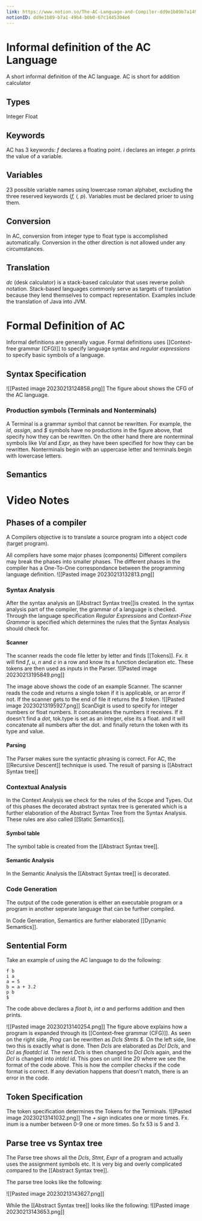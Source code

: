```yaml
---
link: https://www.notion.so/The-AC-Language-and-Compiler-dd9e1b89b7a149b4b0b067c1445304e6
notionID: dd9e1b89-b7a1-49b4-b0b0-67c1445304e6
---
```

# Informal definition of the AC Language
A short informal definition of the AC language. AC is short for addition calculator
## Types
Integer
Float

## Keywords
AC has 3 keywords:
*f* declares a floating point.
*i* declares an integer.
*p* prints the value of a variable.

## Variables
23 possible variable names using lowercase roman alphabet, excluding the three reserved keywords (*f, i, p*). Variables must be declared prioer to using them.

## Conversion
In AC, conversion from integer type to float type is accomplished automatically. Conversion in the other direction is not allowed under any circumstances.

## Translation
*dc* (desk calculator) is a stack-based calculator that uses reverse polish notation.
Stack-based languages commonly serve as targets of translation because they lend themselves to compact representation. Examples include the translation of Java into JVM.

# Formal Definition of AC
Informal definitions are generally vague. Formal definitions uses [[Context-free grammar (CFG)]] to specify language syntax and *regular expressions* to specify basic symbols of a language.

## Syntax Specification

![[Pasted image 20230213124858.png]]
The figure about shows the CFG of the AC language.

### Production symbols (Terminals and Nonterminals)
A Terminal is a grammar symbol that cannot be rewritten. For example, the *id*, *assign*, and *$* symbols have no productions in the figure above, that specify how they can be rewritten. On the other hand there are nonterminal symbols like *Val* and *Expr*, as they have been specified for how they can be rewritten. Nonterminals begin with an uppercase letter and terminals begin with lowercase letters.

## Semantics






# Video Notes

## Phases of a compiler

A Compilers objective is to translate a source program into a object code (target program).

All compilers have some major phases (components)
Different compilers may break the phases into smaller phases.
The different phases in the compiler has a One-To-One correspondance between the programming language definition. 
![[Pasted image 20230213132813.png]]
### Syntax Analysis
After the syntax analysis an [[Abstract Syntax tree]]is created.
In the syntax analysis part of the compiler, the grammar of a language is checked. Through the language specification *Regular Expressions* and *Context-Free Grammar* is specified which determines the rules that the Syntax Analysis should check for.

#### Scanner
The scanner reads the code file letter by letter and finds [[Tokens]]. Fx. it will find *f*, *u*, *n* and *c* in a row and know its a function declaration etc. These tokens are then used as inputs in the Parser.
![[Pasted image 20230213195849.png]]

The image above shows the code of an example Scanner. The scanner reads the code and returns a single token if it is applicable, or an error if not. If the scanner gets to the end of file it returns the *$* token.
![[Pasted image 20230213195927.png]]
ScanDigit is used to specify for integer numbers or float numbers. It concatenates the numbers it receives. If it doesn't find a *dot*, tok.type is set as an integer, else its a float. and it will concatenate all numbers after the dot. and finally return the token with its type and value.

#### Parsing
The Parser makes sure the syntactic phrasing is correct.
For AC, the [[Recursive Descent]] technique is used.
The result of parsing is [[Abstract Syntax tree]]

### Contextual Analysis
In the Context Analysis we check for the rules of the Scope and Types. Out of this phases the decorated abstract syntax tree is generated which is a further elaboration of the Abstract Syntax Tree from the Syntax Analysis. These rules are also called [[Static Semantics]].

#### Symbol table
The symbol table is created from the [[Abstract Syntax tree]].

#### Semantic Analysis
In the Semantic Analysis the [[Abstract Syntax tree]] is decorated.

### Code Generation
The output of the code generation is either an executable program or a program in another seperate language that can be further compiled.

In Code Generation, Semantics are further elaborated [[Dynamic Semantics]].




## Sentential Form
Take an example of using the AC language to do the following:
```
f b
i a
a = 5
b = a + 3.2
p b
$
```
The code above declares a *float b*, *int a* and performs addition and then prints.

![[Pasted image 20230213140254.png]]
The figure above explains how a program is expanded through its [[Context-free grammar (CFG)]]. As seen on the right side, *Prog* can be rewritten as *Dcls Stmts $*. On the left side, line two this is exactly what is done. Then *Dcls* are elaborated as *Dcl Dcls*, and *Dcl* as *floatdcl id*. The next *Dcls* is then changed to *Dcl Dcls* again, and the *Dcl* is changed into *intdcl id*. This goes on until line 20 where we see the format of the code above. This is how the compiler checks if the code format is correct. If any deviation happens that doesn't match, there is an error in the code.

## Token Specification
The token specification determines the Tokens for the Terminals.
![[Pasted image 20230213141032.png]]
The *+* sign indicates one or more times. Fx. inum is a number between 0-9 one or more times. So fx 53 is 5 and 3.


## Parse tree vs Syntax tree
The Parse tree shows all the *Dcls*, *Stmt*, *Expr* of a program and actually uses the assignment symbols etc. It is very big and overly complicated compared to the [[Abstract Syntax tree]].

The parse tree looks like the following:

![[Pasted image 20230213143627.png]]

While the [[Abstract Syntax tree]] looks like the following:
![[Pasted image 20230213143653.png]]